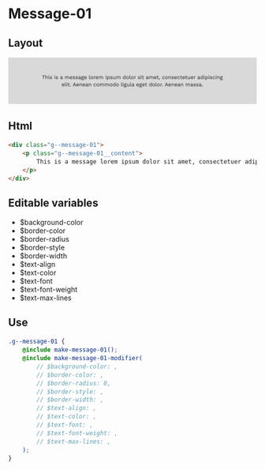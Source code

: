 # Message-01

## Layout

![alt text][message-01]

[message-01]: /src/img/global-components/message/g--message-01.png

## Html

```html
<div class="g--message-01">
    <p class="g--message-01__content">
        This is a message lorem ipsum dolor sit amet, consectetuer adipiscing elit. Aenean commodo ligula eget dolor. Aenean massa.
    </p>
</div>
```

## Editable variables

- $background-color
- $border-color
- $border-radius
- $border-style
- $border-width
- $text-align
- $text-color
- $text-font
- $text-font-weight
- $text-max-lines

## Use

```scss
.g--message-01 {
    @include make-message-01();
    @include make-message-01-modifier(
        // $background-color: ,
        // $border-color: ,
        // $border-radius: 0,
        // $border-style: ,
        // $border-width: ,
        // $text-align: ,
        // $text-color: ,
        // $text-font: ,
        // $text-font-weight: ,
        // $text-max-lines: ,
    );
}
```
